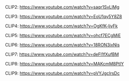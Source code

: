 CLIP2: https://www.youtube.com/watch?v=saqr1SvLIMg

CLIP3: https://www.youtube.com/watch?v=EoU1qy5Y8Z8

CLIP4: https://www.youtube.com/watch?v=OgKfK-ljyFk

CLIP5: https://www.youtube.com/watch?v=ohcf7ECgMiE

CLIP6: https://www.youtube.com/watch?v=18RON3ixNis

CLIP7: https://www.youtube.com/watch?v=deFl1fXufBM

CLIP8: https://www.youtube.com/watch?v=MAKcmM8PtlY

CLIP9: https://www.youtube.com/watch?v=pVYJgcIrsDc
